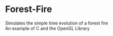 # Forest-Fire
Simulates the simple time evolution of a forest fire  
An example of C and the OpenGL Library
